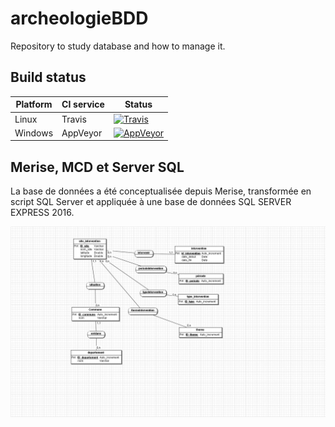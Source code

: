 # archeologieBDD
Repository to study database and how to manage it.

## Build status
| Platform | CI service | Status |
|---|---|---|
| Linux | Travis | [![Travis](https://img.shields.io/travis/sharpbunny/archeologieBDD.svg)](https://travis-ci.org/sharpbunny/archeologieBDD) |
| Windows | AppVeyor | [![AppVeyor](https://img.shields.io/appveyor/ci/frederic34/archeologieBDD.svg)](https://ci.appveyor.com/project/frederic34/archeologieBDD) |

## Merise, MCD et Server SQL
La base de données a été conceptualisée depuis Merise, transformée en script SQL Server et appliquée à une base de données SQL SERVER EXPRESS 2016.

![ScreenShot](mcd_tp10.jpg)
